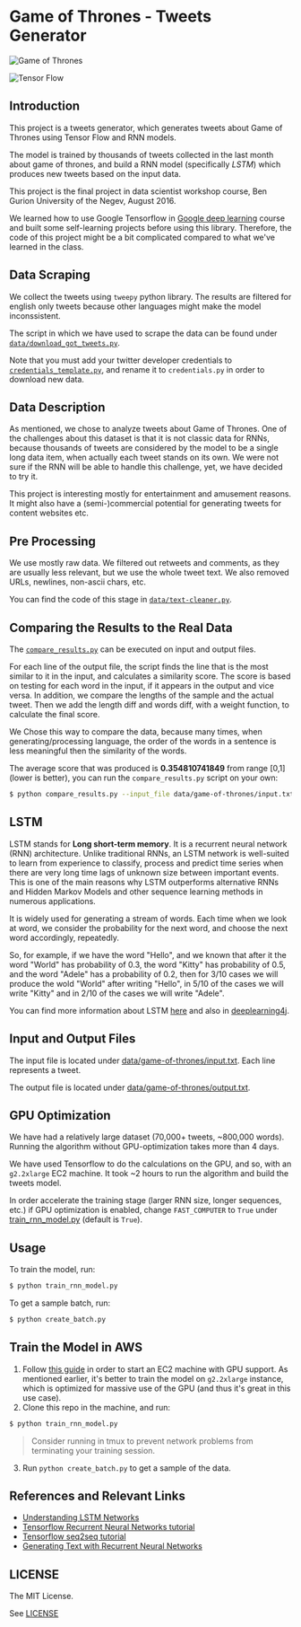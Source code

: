 # Game of Thrones - Tweets Generator

![Game of Thrones](http://www.pngall.com/wp-content/uploads/2016/05/Game-of-Thrones-Logo-PNG-Picture.png)

![Tensor Flow](https://www.tensorflow.org/images/logo-alt@2x.png)

## Introduction
This project is a tweets generator, which generates tweets about Game of Thrones using Tensor Flow and RNN models.

The model is trained by thousands of tweets collected in the last month about game of thrones, and build a RNN model (specifically *LSTM*) which produces new tweets based on the input data.

This project is the final project in data scientist workshop course, Ben Gurion University of the Negev, August 2016.

We learned how to use Google Tensorflow in [Google deep learning](https://www.udacity.com/course/deep-learning--ud730) course and built some self-learning projects before using this library. Therefore, the code of this project might be a bit complicated compared to what we've learned in the class.

## Data Scraping
We collect the tweets using `tweepy` python library.
The results are filtered for english only tweets because other languages might make the
model inconssistent.  

The script in which we have used to scrape the data can be found under [`data/download_got_tweets.py`](data/download_got_tweets.py).

Note that you must add your twitter developer credentials to [`credentials_template.py`](data/credentials_template.py), and rename it to `credentials.py` in order to download new data.

## Data Description
As mentioned, we chose to analyze tweets about Game of Thrones.
One of the challenges about this dataset is that it is not classic data for RNNs, because thousands of tweets are considered by the model to be a single long data item, when actually each tweet stands on its own. We were not sure if the RNN will be able to handle this challenge, yet, we have decided to try it.

This project is interesting mostly for entertainment and amusement reasons. It might also have a (semi-)commercial potential for generating tweets for content websites etc.

## Pre Processing
We use mostly raw data. We filtered out retweets and comments, as they are usually less relevant, but we use the whole tweet text. We also removed URLs, newlines, non-ascii chars, etc.

You can find the code of this stage in [`data/text-cleaner.py`](data/text-cleaner.py).

## Comparing the Results to the Real Data
The [`compare_results.py`](compare_results.py) can be executed on input and output files.

For each line of the output file, the script finds the line that is the most similar to it in the input,
and calculates a similarity score.
The score is based on testing for each word in the input, if it appears in the output and vice versa.
In addition, we compare the lengths of the sample and the actual tweet.
Then we add the length diff and words diff, with a weight function, to calculate the final score.

We Chose this way to compare the data, because many times, when generating/processing language, the order of the words in a sentence is less meaningful then the similarity of the words.

The average score that was produced is **0.354810741849** from range \[0,1\] (lower is better), you can run
the `compare_results.py` script on your own:

```sh
$ python compare_results.py --input_file data/game-of-thrones/input.txt --output_file data/game-of-thrones/output.txt
```

## LSTM
LSTM stands for **Long short-term memory**.
It is a recurrent neural network (RNN) architecture.  Unlike traditional RNNs, an LSTM network is well-suited to learn from experience to classify, process and predict time series when there are very long time lags of unknown size between important events. This is one of the main reasons why LSTM outperforms alternative RNNs and Hidden Markov Models and other sequence learning methods in numerous applications.

It is widely used for generating a stream of words. Each time when we look at word, we consider the probability for the next word, and choose the next word accordingly, repeatedly.

So, for example, if we have the word "Hello", and we known that after it the word "World" has probability
of 0.3, the word "Kitty" has probability of 0.5, and the word "Adele" has a probability of 0.2, then for 3/10 cases we will produce the wold "World" after writing "Hello", in 5/10 of the cases we will write "Kitty" and in 2/10 of the cases we will write "Adele".

You can find more information about LSTM [here](http://colah.github.io/posts/2015-08-Understanding-LSTMs/) and also in [deeplearning4j](http://deeplearning4j.org/lstm.html).

## Input and Output Files
The input file is located under [data/game-of-thrones/input.txt](data/game-of-thrones/input.txt). Each line represents a tweet.

The output file is located under [data/game-of-thrones/output.txt](data/game-of-thrones/output.txt).

## GPU Optimization
We have had a relatively large dataset (70,000+ tweets, ~800,000 words). Running the algorithm without
GPU-optimization takes more than 4 days.

We have used Tensorflow to do the calculations on the GPU, and so, with an `g2.2xlarge` EC2 machine. It took ~2 hours to run the algorithm and build the tweets model.

In order accelerate the training stage (larger RNN size, longer sequences, etc.) if GPU optimization is enabled, change `FAST_COMPUTER` to `True` under [train_rnn_model.py](train\_rnn_model.py) (default is `True`).


## Usage
To train the model, run:

```sh
$ python train_rnn_model.py
```

To get a sample batch, run:

```sh
$ python create_batch.py
```

## Train the Model in AWS
1. Follow [this guide](http://ramhiser.com/2016/01/05/installing-tensorflow-on-an-aws-ec2-instance-with-gpu-support/) in order to start an EC2 machine with GPU support. As mentioned earlier, it's better to train the model on `g2.2xlarge` instance, which is optimized for massive use of the GPU (and thus it's great in this use case).
2. Clone this repo in the machine, and run:


```sh
$ python train_rnn_model.py
```

  > Consider running in tmux to prevent network problems from terminating your training session.

3. Run `python create_batch.py` to get a sample of the data.

## References and Relevant Links
- [Understanding LSTM Networks](http://colah.github.io/posts/2015-08-Understanding-LSTMs/)
- [Tensorflow Recurrent Neural Networks tutorial](https://www.tensorflow.org/versions/master/tutorials/recurrent/index.html)
- [Tensorflow seq2seq tutorial](https://www.tensorflow.org/versions/master/tutorials/seq2seq/index.html)
- [Generating Text with Recurrent Neural Networks](http://www.cs.utoronto.ca/~ilya/pubs/2011/LANG-RNN.pdf)

## LICENSE
The MIT License.

See [LICENSE](LICENSE.md)
